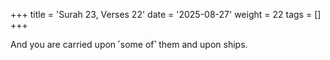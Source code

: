 +++
title = 'Surah 23, Verses 22'
date = '2025-08-27'
weight = 22
tags = []
+++

And you are carried upon ˹some of˺ them and upon ships.